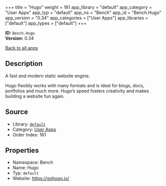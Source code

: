 ﻿+++
title = "Hugo"
weight = 161
app_library = "default"
app_category = "User Apps"
app_typ = "default"
app_ns = "Bench"
app_id = "Bench.Hugo"
app_version = "0.34"
app_categories = ["User Apps"]
app_libraries = ["default"]
app_types = ["default"]
+++

**ID:** `Bench.Hugo`  
**Version:** 0.34  
<!--more-->

[Back to all apps](/apps/)

## Description
A fast and modern static website engine.

Hugo flexibly works with many formats and is ideal for blogs, docs, portfolios
and much more. Hugo’s speed fosters creativity and makes building a website fun again.

## Source

* Library: [`default`](/app_libraries/default)
* Category: [User Apps](/app_categories/user-apps)
* Order Index: 161

## Properties

* Namespace: Bench
* Name: Hugo
* Typ: `default`
* Website: <https://gohugo.io/>

